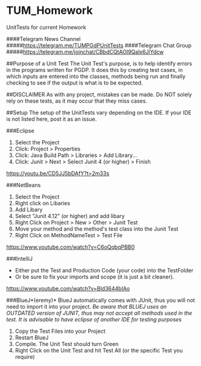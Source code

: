 # TUM_Homework
UnitTests for current Homework

####Telegram News Channel
#####https://telegram.me/TUMPGdPUnitTests
####Telegram Chat Group
#####https://telegram.me/joinchat/CBbdCQtAOI9Qalx6JlYdcw

##Purpose of a Unit Test
The Unit Test's purpose, is to help identify errors in the programs written for PGDP. It does this by creating test cases, in which inputs are entered into the classes, methods being run and finally checking to see if the output is what is to be expected.

##DISCLAIMER
As with any project, mistakes can be made. Do NOT solely rely on these tests, as it may occur that they miss cases. 

##Setup
The setup of the UnitTests vary depending on the IDE. If your IDE is not listed here, post it as an issue. 

###Eclipse
1. Select the Project
2. Click: Project > Properties
3. Click: Java Build Path > Libraries > Add Library...
4. Click: Junit > Next > Select Junit 4 (or higher) > Finish

https://youtu.be/CD5JJ5bDAfY?t=2m33s

###NetBeans
1. Select the Project
2. Right click on Libaries
3. Add Libary
4. Select "Junit 4.12" (or higher) and add libary
5. Right Click on Project > New > Other > Junit Test
6. Move your method and the method's test class into the Junit Test
7. Right Click on MethodNameTest > Test File 

https://www.youtube.com/watch?v=C6oQqbqPBB0

###IntelliJ
- Either put the Test and Production Code (your code) into the TestFolder
- Or be sure to fix your imports and scope (it is just a bit cleaner).

https://www.youtube.com/watch?v=Bld3644bIAo

###BlueJ*(eremy)*
BlueJ automatically comes with JUnit, thus you will not need to import it into your project.
*Be aware that BLUEJ uses an _OUTDATED_ version of JUNIT, thus may not accept all methods used in the test. It is advisable to have eclipse of another IDE for testing purposes*

1. Copy the Test Files into your Project
2. Restart BlueJ
3. Compile. The Unit Test should turn Green
4. Right Click on the Unit Test and hit Test All (or the specific Test you require)
